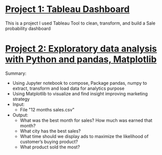 
# [Project 1: Tableau Dashboard](https://public.tableau.com/app/profile/trang9503)
This is a project I used Tableau Tool to clean, transform, and build a Sale probability dashboard


# [Project 2: Exploratory data analysis with Python and pandas, Matplotlib](https://github.com/Trangnguyen0824/ETL-Data-by-Python-Pandas)                     
Summary:
* Using Jupyter notebook to compose, Package pandas, numpy to extract, transform and load data for analytics purpose
* Using Matplotlib to visualize and find insight improving marketing strategy  
* Input: 
  * File "12 months sales.csv"
* Output:
  * What was the best month for sales? How much was earned that month?
  * What city has the best sales?
  * What time should we display ads to maximize the likelihood of customer’s buying product?
  * What product sold the most? 
